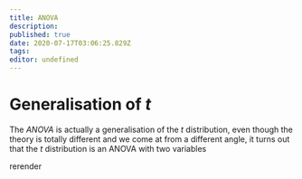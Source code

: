 ```yaml
---
title: ANOVA
description: 
published: true
date: 2020-07-17T03:06:25.829Z
tags: 
editor: undefined
---
```


# Generalisation of $t$
The *ANOVA* is actually a generalisation of the $t$ distribution, even though the theory is totally different and we come at from a different angle, it turns out that the $t$ distribution is an ANOVA with two variables

rerender